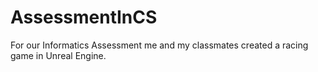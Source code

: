 # AssessmentInCS
For our Informatics Assessment me and my classmates created a racing game in Unreal Engine.
